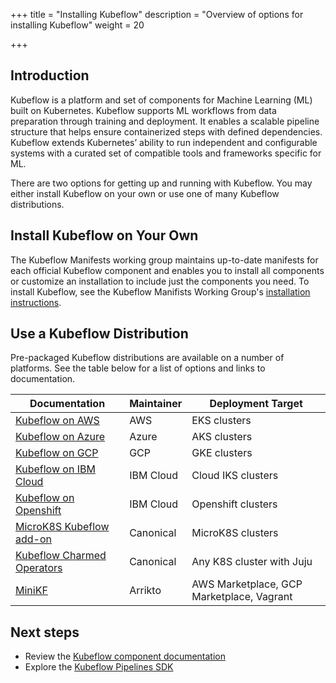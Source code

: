 +++
title = "Installing Kubeflow"
description = "Overview of options for installing Kubeflow"
weight = 20

+++

<a id="introduction"></a>
## Introduction
Kubeflow is a platform and set of components for Machine Learning (ML) built on Kubernetes. Kubeflow supports ML workflows from data preparation through training and deployment. It enables a scalable pipeline structure that helps ensure containerized steps with defined dependencies. Kubeflow extends Kubernetes’ ability to run independent and configurable systems with a curated set of compatible tools and frameworks specific for ML. 

There are two options for getting up and running with Kubeflow. You may either install Kubeflow on your own or use one of many Kubeflow distributions.

## Install Kubeflow on Your Own
The Kubeflow Manifests working group maintains up-to-date manifests for each official Kubeflow component and enables you to install all components or customize an installation to include just the components you need. To install Kubeflow, see the Kubeflow Manifists Working Group's [installation instructions](https://github.com/kubeflow/manifests#installation).

## Use a Kubeflow Distribution 
Pre-packaged Kubeflow distributions are available on a number of platforms. See the table below for a list of options and links to documentation.

<div class="table-responsive">
  <table class="table table-bordered">
    <thead class="thead-light">
      <tr>
        <th>Documentation</th>
        <th>Maintainer</th>
        <th>Deployment Target</th>
      </tr>
    </thead>
    <tbody>
      <tr>
        <td><a href="/docs/distributions/aws/">Kubeflow on AWS</a></td>
        <td>AWS</td>
        <td>EKS clusters</td>
      </tr>
      <tr>
        <td><a href="/docs/distributions/azure/">Kubeflow on Azure</a></td>
        <td>Azure</td>
        <td>AKS clusters</td>
      </tr>
      <tr>
        <td><a href="/docs/distributions/gke/">Kubeflow on GCP</a></td>
        <td>GCP</td>
        <td>GKE clusters</td>
      </tr>
      <tr>
        <td><a href="/docs/distributions/ibm/">Kubeflow on IBM Cloud</a></td>
        <td>IBM Cloud</td>
        <td>Cloud IKS clusters</td>
      </tr>
      <tr>
        <td><a href="/docs/distributions/openshift/">Kubeflow on Openshift</a></td>
        <td>IBM Cloud</td>
        <td>Openshift clusters</td>
      </tr>
      <tr>
        <td><a href="/docs/distributions/microk8s/">MicroK8S Kubeflow add-on</a></td>
        <td>Canonical</td>
        <td>MicroK8S clusters</td>
      </tr>
      <tr>
        <td><a href="/docs/distributions/charmed/">Kubeflow Charmed Operators</a></td>
        <td>Canonical</td>
        <td>Any K8S cluster with Juju</td>
      </tr>
      <tr>
        <td><a href="/docs/distributions/minikf/">MiniKF</a></td>
        <td>Arrikto</td>
        <td>AWS Marketplace, 
            GCP Marketplace, 
            Vagrant
        </td>
      </tr>
    </tbody>
  </table>
</div>

<a id="next-steps"></a>
## Next steps

* Review the [Kubeflow component documentation](/docs/components/)
* Explore the [Kubeflow Pipelines SDK](/docs/components/pipelines/sdk/)